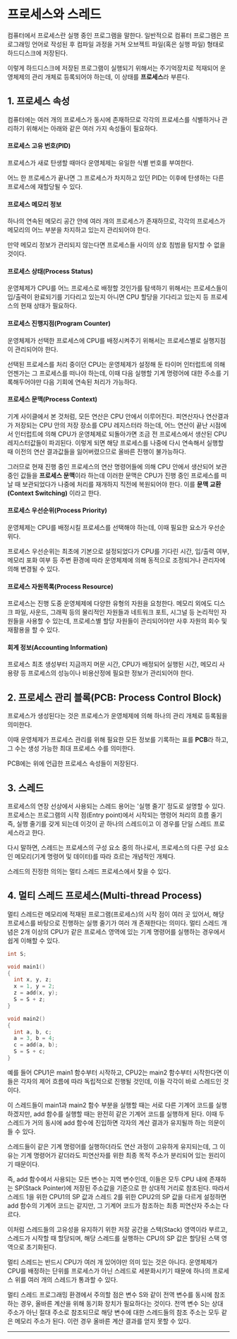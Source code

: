 # 프로세스와 스레드

컴퓨터에서 프로세스란 실행 중인 프로그램을 말한다. 일반적으로 컴퓨터 프로그램은 프로그래밍 언어로 작성된 후 컴파일 과정을 거쳐 오브젝트 파일(혹은 실행 파일) 형태로 하드디스크에 저장된다.

이렇게 하드디스크에 저장된 프로그램이 실행되기 위해서는 주기억장치로 적재되어 운영체제의 관리 개체로 등록되어야 하는데, 이 상태를 **프로세스**라 부른다.

## 1. 프로세스 속성

컴퓨터에는 여러 개의 프로세스가 동시에 존재하므로 각각의 프로세스를 식별하거나 관리하기 위해서는 아래와 같은 여러 가지 속성들이 필요하다.

#### 프로세스 고유 번호(PID)

프로세스가 새로 탄생할 때마다 운영체제는 유일한 식별 번호를 부여한다.

어느 한 프로세스가 끝나면 그 프로세스가 차지하고 있던 PID는 이후에 탄생하는 다른 프로세스에 재할당될 수 있다.

#### 프로세스 메모리 정보

하나의 연속된 메모리 공간 안에 여러 개의 프로세스가 존재하므로, 각각의 프로세스가 메모리의 어느 부분을 차지하고 있는지 관리되어야 한다.

만약 메모리 정보가 관리되지 않는다면 프로세스들 사이의 상호 침범을 탐지할 수 없을 것이다.

#### 프로세스 상태(Process Status)

운영체제가 CPU를 어느 프로세스로 배정할 것인가를 탐색하기 위해서는 프로세스들이 입/출력이 완료되기를 기다리고 있는지 아니면 CPU 할당을 기다리고 있는지 등 프로세스의 현재 상태가 필요하다.

#### 프로세스 진행지점(Program Counter)

운영체제가 선택한 프로세스에 CPU를 배정시켜주기 위해서는 프로세스별로 실행지점이 관리되어야 한다.

선택된 프로세스를 처리 중이던 CPU는 운영체제가 설정해 둔 타이머 인터럽트에 의해 언젠가는 그 프로세스를 떠나야 하는데, 이때 다음 실행할 기계 명령어에 대한 주소를 기록해두어야만 다음 기회에 연속된 처리가 가능하다.

#### 프로세스 문맥(Process Context)

기계 사이클에서 본 것처럼, 모든 연산은 CPU 안에서 이루어진다. 피연산자나 연산결과가 저장되는 CPU 안의 저장 장소를 CPU 레지스터라 하는데, 어느 연산이 끝난 시점에서 인터럽트에 의해 CPU가 운영체제로 되돌아가면 조금 전 프로세스에서 생산된 CPU 레지스터값들이 파괴된다. 이렇게 되면 해당 프로세스를 나중에 다시 연속해서 실행할 때 이전의 연산 결과값들을 잃어버렸으므로 올바른 진행이 불가능하다.

그러므로 현재 진행 중인 프로세스의 연산 명령어들에 의해 CPU 안에서 생산되어 보관 중인 값들을 **프로세스 문맥**이라 하는데 이러한 문맥은 CPU가 진행 중인 프로세스를 떠날 때 보관되었다가 나중에 처리를 재개하지 직전에 복원되어야 한다. 이를 **문맥 교환(Context Switching)** 이라고 한다.

#### 프로세스 우선순위(Process Priority)

운영체제는 CPU를 배정시킬 프로세스를 선택해야 하는데, 이때 필요한 요소가 우선순위다.

프로세스 우선순위는 최초에 기본으로 설정되었다가 CPU를 기다린 시간, 입/출력 여부, 메모리 포화 여부 등 주변 환경에 따라 운영체제에 의해 동적으로 조정되거나 관리자에 의해 변경될 수 있다.

#### 프로세스 자원목록(Process Resource)

프로세스는 진행 도중 운영체제에 다양한 유형의 자원을 요청한다. 메모리 외에도 디스크 파일, 사운드, 그래픽 등의 물리적인 자원들과 네트워크 포트, 시그널 등 논리적인 자원들을 사용할 수 있는데, 프로세스별 할당 자원들이 관리되어야만 사후 자원의 회수 및 재활용을 할 수 있다.

#### 회계 정보(Accounting Information)

프로세스 최초 생성부터 지금까지 머문 시간, CPU가 배정되어 실행된 시간, 메모리 사용량 등 프로세스의 성능이나 비용산정에 필요한 정보가 관리되어야 한다. 

## 2. 프로세스 관리 블록(PCB: Process Control Block)

프로세스가 생성된다는 것은 프로세스가 운영체제에 의해 하나의 관리 개체로 등록됨을 의미한다.

이때 운영체제가 프로세스 관리를 위해 필요한 모든 정보를 기록하는 표를 **PCB**라 하고, 그 수는 생성 가능한 최대 프로세스 수를 의미한다.

PCB에는 위에 언급한 프로세스 속성들이 저장된다.

## 3. 스레드

프로세스의 연장 선상에서 사용되는 스레드 용어는 '실행 줄기' 정도로 설명할 수 있다. 프로세스는 프로그램의 시작 점(Entry point)에서 시작되는 명령어 처리의 흐름 줄기 즉, 실행 줄기를 갖게 되는데 이것이 곧 하나의 스레드이고 이 경우를 단일 스레드 프로세스라고 한다.

다시 말하면, 스레드는 프로세스의 구성 요소 중의 하나로서, 프로세스의 다른 구성 요소인 메모리(기계 명령어 및 데이터)를 따라 흐르는 개념적인 개체다.

스레드의 진정한 의의는 멀티 스레드 프로세스에서 찾을 수 있다.

## 4. 멀티 스레드 프로세스(Multi-thread Process)

멀티 스레드란 메모리에 적재된 프로그램(프로세스)의 시작 점이 여러 곳 있어서, 해당 프로세스를 바탕으로 진행하는 실행 줄기가 여러 개 존재한다는 의미다. 멀티 스레드 개념은 2개 이상의 CPU가 같은 프로세스 영역에 있는 기계 명령어를 실행하는 경우에서 쉽게 이해할 수 있다.

```cpp
int S;

void main1()
{
  int x, y, z;
  x = 1, y = 2;
  z = add(x, y);
  S = S + z;
}

void main2()
{
  int a, b, c;
  a = 3, b = 4;
  c = add(a, b);
  S = S + c;
}
```

예를 들어 CPU1은 main1 함수부터 시작하고, CPU2는 main2 함수부터 시작한다면 이들은 각자의 제어 흐름에 따라 독립적으로 진행될 것인데, 이들 각각이 바로 스레드인 것이다.

이 스레드들이 main1과 main2 함수 부분을 실행할 때는 서로 다른 기계어 코드를 실행하겠지만, add 함수를 실행할 때는 완전히 같은 기계어 코드를 실행하게 된다. 이때 두 스레드가 거의 동시에 add 함수에 진입하면 각자의 계산 결과가 유지될까 하는 의문이 들 수 있다.

스레드들이 같은 기계 명렁어를 실행하더라도 연산 과정이 고유하게 유지되는데, 그 이유는 기계 명령어가 같더라도 피연산자를 위한 최종 목적 주소가 분리되어 있는 원리이기 때문이다.

즉, add 함수에서 사용되는 모든 변수는 지역 변수인데, 이들은 모두 CPU 내에 존재하는 SP(Stack Pointer)에 저장된 주소값을 기준으로 한 상대적 거리로 참조된다. 따라서 스레드 1을 위한 CPU1의 SP 값과 스레드 2를 위한 CPU2의 SP 값을 다르게 설정하면 add 함수의 기계어 코드는 같지만, 그 기계어 코드가 참조하는 최종 피연산자 주소는 다르다.

이처럼 스레드들의 고유성을 유지하기 위한 저장 공간을 스택(Stack) 영역이라 부르고, 스레드가 시작할 때 할당되며, 해당 스레드를 실행하는 CPU의 SP 값은 할당된 스택 영역으로 초기화된다.

멀티 스레드는 반드시 CPU가 여러 개 있어야만 의미 있는 것은 아니다. 운영체제가 CPU를 배정하는 단위를 프로세스가 아닌 스레드로 세분화시키기 때문에 하나의 프로세스 위를 여러 개의 스레드가 통과할 수 있다.

멀티 스레드 프로그래밍 환경에서 주의할 점은 변수 S와 같이 전역 변수를 동시에 참조하는 경우, 올바른 계산을 위해 동기화 장치가 필요하다는 것이다. 전역 변수 S는 상대 주소가 아닌 절대 주소로 참조되므로 해당 변수에 대한 스레드들의 참조 주소는 모두 같은 메모리 주소가 된다. 이런 경우 올바른 계산 결과를 얻지 못할 수 있다.

---